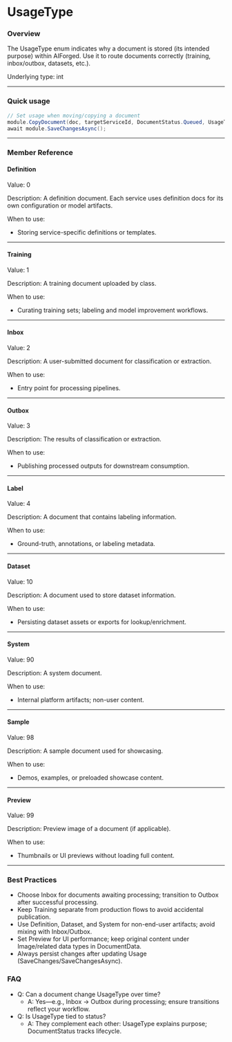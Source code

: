 # UsageType

### Overview

The UsageType enum indicates why a document is stored (its intended purpose) within AIForged. Use it to route documents correctly (training, inbox/outbox, datasets, etc.).

Underlying type: int

***

### Quick usage

```csharp
// Set usage when moving/copying a document
module.CopyDocument(doc, targetServiceId, DocumentStatus.Queued, UsageType.Inbox);
await module.SaveChangesAsync();
```

***

### Member Reference

#### Definition

Value: 0

Description: A definition document. Each service uses definition docs for its own configuration or model artifacts.

When to use:

* Storing service-specific definitions or templates.

***

#### Training

Value: 1

Description: A training document uploaded by class.

When to use:

* Curating training sets; labeling and model improvement workflows.

***

#### Inbox

Value: 2

Description: A user-submitted document for classification or extraction.

When to use:

* Entry point for processing pipelines.

***

#### Outbox

Value: 3

Description: The results of classification or extraction.

When to use:

* Publishing processed outputs for downstream consumption.

***

#### Label

Value: 4

Description: A document that contains labeling information.

When to use:

* Ground-truth, annotations, or labeling metadata.

***

#### Dataset

Value: 10

Description: A document used to store dataset information.

When to use:

* Persisting dataset assets or exports for lookup/enrichment.

***

#### System

Value: 90

Description: A system document.

When to use:

* Internal platform artifacts; non-user content.

***

#### Sample

Value: 98

Description: A sample document used for showcasing.

When to use:

* Demos, examples, or preloaded showcase content.

***

#### Preview

Value: 99

Description: Preview image of a document (if applicable).

When to use:

* Thumbnails or UI previews without loading full content.

***

### Best Practices

* Choose Inbox for documents awaiting processing; transition to Outbox after successful processing.
* Keep Training separate from production flows to avoid accidental publication.
* Use Definition, Dataset, and System for non-end-user artifacts; avoid mixing with Inbox/Outbox.
* Set Preview for UI performance; keep original content under Image/related data types in DocumentData.
* Always persist changes after updating Usage (SaveChanges/SaveChangesAsync).

### FAQ

* Q: Can a document change UsageType over time?
  * A: Yes—e.g., Inbox → Outbox during processing; ensure transitions reflect your workflow.
* Q: Is UsageType tied to status?
  * A: They complement each other: UsageType explains purpose; DocumentStatus tracks lifecycle.

